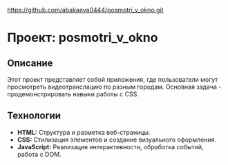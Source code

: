 https://github.com/abakaeva0444/posmotri_v_okno.git

# Проект: posmotri_v_okno


## Описание

Этот проект представляет собой приложения, где пользователи могут просмотреть видеотранслацию по разным городам.  Основная задача - продемонстрировать навыки работы с CSS.

## Технологии

*   **HTML:** Структура и разметка веб-страницы.
*   **CSS:** Стилизация элементов и создание визуального оформления.
*   **JavaScript:** Реализация интерактивности, обработка событий, работа с DOM.

